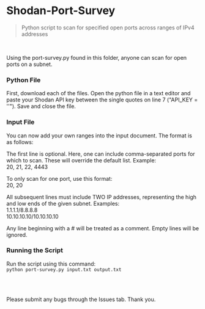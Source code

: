 # Shodan-Port-Survey
> Python script to scan for specified open ports across ranges of IPv4 addresses

<br/>

Using the port-survey.py found in this folder, anyone can scan for open ports on a subnet.

### Python File

First, download each of the files. Open the python file in a text editor and paste your Shodan API key between the single quotes on line 7 ("API_KEY = ''"). Save and close the file.

### Input File

You can now add your own ranges into the input document. The format is as follows:

The first line is optional. Here, one can include comma-separated ports for which to scan. These will override the default list. Example:
<br/>20, 21, 22, 4443

To only scan for one port, use this format:
<br/>20, 20

All subsequent lines must include TWO IP addresses, representing the high and low ends of the given subnet. Examples:
<br/>1.1.1.1/8.8.8.8
<br/>10.10.10.10/10.10.10.10

Any line beginning with a # will be treated as a comment. Empty lines will be ignored.

### Running the Script

Run the script using this command:
<br/>```python port-survey.py input.txt output.txt```

<br/><br/>

Please submit any bugs through the Issues tab. Thank you.
